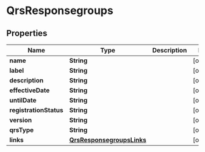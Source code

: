 

# QrsResponsegroups


## Properties

| Name | Type | Description | Notes |
|------------ | ------------- | ------------- | -------------|
|**name** | **String** |  |  [optional] |
|**label** | **String** |  |  [optional] |
|**description** | **String** |  |  [optional] |
|**effectiveDate** | **String** |  |  [optional] |
|**untilDate** | **String** |  |  [optional] |
|**registrationStatus** | **String** |  |  [optional] |
|**version** | **String** |  |  [optional] |
|**qrsType** | **String** |  |  [optional] |
|**links** | [**QrsResponsegroupsLinks**](QrsResponsegroupsLinks.md) |  |  [optional] |



